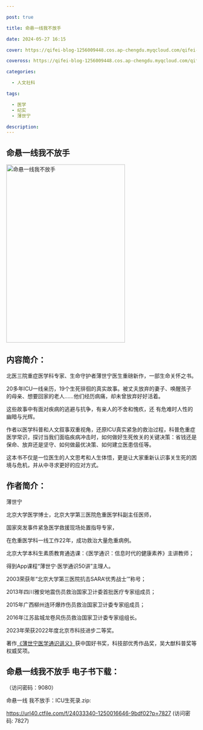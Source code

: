 ```yaml
---

post: true

title: 命悬一线我不放手

date: 2024-05-27 16:15

cover: https://qifei-blog-1256009448.cos.ap-chengdu.myqcloud.com/qifei-blog/65f19bed9f345e8d03ea3a64.jpg

coveross: https://qifei-blog-1256009448.cos.ap-chengdu.myqcloud.com/qifei-blog/65f19bed9f345e8d03ea3a64.jpg

categories:

  - 人文社科

tags:

  - 医学
  - 纪实
  - 薄世宁

description:
---
```


## 命悬一线我不放手
<img alt="命悬一线我不放手 " class="aligncenter loading" data-was-processed="true" decoding="async" fetchpriority="high" height="471" src="https://qifei-blog-1256009448.cos.ap-chengdu.myqcloud.com/qifei-blog/65f19bed9f345e8d03ea3a64.jpg" style="cursor: zoom-in;" width="314"/>

## 内容简介：

北医三院重症医学科专家、⽣命守护者薄世宁医⽣重磅新作，⼀部⽣命关怀之书。

20多年ICU⼀线亲历，19个⽣死徘徊的真实故事。被丈夫放弃的妻⼦、唤醒孩⼦的⺟亲、想要回家的⽼⼈……他们经历病痛，却未曾放弃好好活着。

这些故事中有⾯对疾病的逃避与抗争，有亲⼈的不舍和愧疚，还 有危难时⼈性的幽暗与光辉。

作者以医学科普和⼈⽂叙事双重视⻆，还原ICU真实紧急的救治过程，科普危重症医学常识，探讨当我们⾯临疾病冲击时，如何做好⽣死攸关的关键决策：省钱还是保命、放弃还是坚守、如何做最优决策、如何建⽴医患信任等。

这本书不仅是⼀位医⽣的⼈⽂思考和⼈⽣体悟，更是让⼤家重新认识事关⽣死的困境与危机，并从中寻求更好的应对⽅式。

## 作者简介：

薄世宁

北京⼤学医学博⼠，北京⼤学第三医院危重医学科副主任医师，

国家突发事件紧急医学救援现场处置指导专家，

在危重医学科⼀线⼯作22年，成功救治⼤量危重病例。

北京⼤学本科⽣素质教育通选课：《医学通识：信息时代的健康素养》主讲教师；

得到App课程“薄世宁·医学通识50讲”主理⼈。

2003荣获年“北京⼤学第三医院抗击SARA‘优秀战⼠’”称号；

2013年四川雅安地震伤员救治国家卫计委⾸批医疗专家组成员；

2015年⼴西柳州连环爆炸伤员救治国家卫计委专家组成员；

2016年江苏盐城⻰卷⻛伤员救治国家卫计委专家组组⻓。

2023年荣获2022年度北京市科技进步⼆等奖。

著作<a href="https://www.huibooks.com/20408.html">《薄世宁医学通识讲义》</a>获中国好书奖，科技部优秀作品奖，吴⼤猷科普奖等权威奖项。

## 命悬一线我不放手 电子书下载：

 （访问密码：9080）

命悬一线 我不放手：ICU生死录.zip: 

https://url40.ctfile.com/f/24033340-1250016646-9bdf02?p=7827 (访问密码: 7827)
